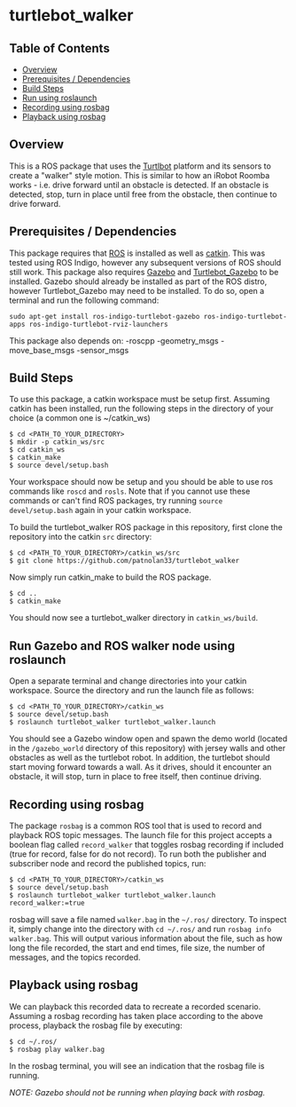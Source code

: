 # turtlebot_walker

## Table of Contents
- [Overview](#overview)
- [Prerequisites / Dependencies](#prerequisites-dependencies)
- [Build Steps](#build-steps)
- [Run using roslaunch](#run-roslaunch)
- [Recording using rosbag](#recording-rosbag)
- [Playback using rosbag](#playback-rosbag)

## Overview
This is a ROS package that uses the [Turtlbot](http://wiki.ros.org/Robots/TurtleBot) platform and its sensors to create a "walker" style motion. This is similar to how an iRobot Roomba works - i.e. drive forward until an obstacle is detected. If an obstacle is detected, stop, turn in place until free from the obstacle, then continue to drive forward. 

## <a name="prerequisites-dependencies"></a> Prerequisites / Dependencies
This package requires that [ROS](http://wiki.ros.org/indigo/Installation) is installed as well as [catkin](http://wiki.ros.org/catkin?distro=indigo#Installing_catkin). This was tested using ROS Indigo, however any subsequent versions of ROS should still work. This package also requires [Gazebo](http://gazebosim.org/) and [Turtlebot_Gazebo](http://wiki.ros.org/turtlebot_gazebo) to be installed. Gazebo should already be installed as part of the ROS distro, however Turtlebot_Gazebo may need to be installed. To do so, open a terminal and run the following command:
```
sudo apt-get install ros-indigo-turtlebot-gazebo ros-indigo-turtlebot-apps ros-indigo-turtlebot-rviz-launchers
```
This package also depends on:
-roscpp
-geometry_msgs
-move_base_msgs
-sensor_msgs

## <a name="build-steps"></a> Build Steps
To use this package, a catkin workspace must be setup first. Assuming catkin has been installed, run the following steps in the directory of your choice (a common one is ~/catkin_ws)
```
$ cd <PATH_TO_YOUR_DIRECTORY>
$ mkdir -p catkin_ws/src
$ cd catkin_ws
$ catkin_make
$ source devel/setup.bash
```
Your workspace should now be setup and you should be able to use ros commands like `roscd` and `rosls`. Note that if you cannot use these commands or can't find ROS packages, try running `source devel/setup.bash` again in your catkin workspace.

To build the turtlebot_walker ROS package in this repository, first clone the repository into the catkin `src` directory:
```
$ cd <PATH_TO_YOUR_DIRECTORY>/catkin_ws/src
$ git clone https://github.com/patnolan33/turtlebot_walker
```
Now simply run catkin_make to build the ROS package.
```
$ cd ..
$ catkin_make
```
You should now see a turtlebot_walker directory in `catkin_ws/build`. 

## <a name="run-roslaunch"></a> Run Gazebo and ROS walker node using roslaunch
Open a separate terminal and change directories into your catkin workspace. Source the directory and run the launch file as follows:
```
$ cd <PATH_TO_YOUR_DIRECTORY>/catkin_ws
$ source devel/setup.bash
$ roslaunch turtlebot_walker turtlebot_walker.launch
```
You should see a Gazebo window open and spawn the demo world (located in the `/gazebo_world` directory of this repository) with jersey walls and other obstacles as well as the turtlebot robot. In addition, the turtlebot should start moving forward towards a wall. As it drives, should it encounter an obstacle, it will stop, turn in place to free itself, then continue driving.

## <a name="recording-rosbag"></a> Recording using rosbag
The package `rosbag` is a common ROS tool that is used to record and playback ROS topic messages. The launch file for this project accepts a boolean flag called `record_walker` that toggles rosbag recording if included (true for record, false for do not record). To run both the publisher and subscriber node and record the published topics, run:
```
$ cd <PATH_TO_YOUR_DIRECTORY>/catkin_ws
$ source devel/setup.bash
$ roslaunch turtlebot_walker turtlebot_walker.launch record_walker:=true
```
rosbag will save a file named `walker.bag` in the `~/.ros/` directory. To inspect it, simply change into the directory with `cd ~/.ros/` and run `rosbag info walker.bag`. This will output various information about the file, such as how long the file recorded, the start and end times, file size, the number of messages, and the topics recorded. 

## <a name="playback-rosbag"></a> Playback using rosbag
We can playback this recorded data to recreate a recorded scenario. Assuming a rosbag recording has taken place according to the above process, playback the rosbag file by executing:
```
$ cd ~/.ros/
$ rosbag play walker.bag
```
In the rosbag terminal, you will see an indication that the rosbag file is running. 

*NOTE: Gazebo should not be running when playing back with rosbag.*





